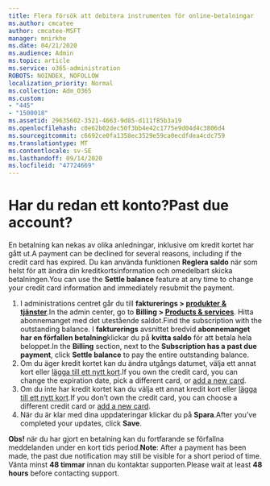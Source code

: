 ```yaml
---
title: Flera försök att debitera instrumenten för online-betalningar
ms.author: cmcatee
author: cmcatee-MSFT
manager: mnirkhe
ms.date: 04/21/2020
ms.audience: Admin
ms.topic: article
ms.service: o365-administration
ROBOTS: NOINDEX, NOFOLLOW
localization_priority: Normal
ms.collection: Adm_O365
ms.custom:
- "445"
- "1500018"
ms.assetid: 29635602-3521-4663-9d85-d111f85b3a19
ms.openlocfilehash: c0e62b02dec50f3bb4e42c1775e9d04d4c3806d4
ms.sourcegitcommit: c6692ce0fa1358ec3529e59ca0ecdfdea4cdc759
ms.translationtype: MT
ms.contentlocale: sv-SE
ms.lasthandoff: 09/14/2020
ms.locfileid: "47724669"
---
```

# <a name="past-due-account"></a><span data-ttu-id="b743c-102">Har du redan ett konto?</span><span class="sxs-lookup"><span data-stu-id="b743c-102">Past due account?</span></span>

<span data-ttu-id="b743c-103">En betalning kan nekas av olika anledningar, inklusive om kredit kortet har gått ut.</span><span class="sxs-lookup"><span data-stu-id="b743c-103">A payment can be declined for several reasons, including if the credit card has expired.</span></span> <span data-ttu-id="b743c-104">Du kan använda funktionen **Reglera saldo** när som helst för att ändra din kreditkortsinformation och omedelbart skicka betalningen.</span><span class="sxs-lookup"><span data-stu-id="b743c-104">You can use the **Settle balance** feature at any time to change your credit card information and immediately resubmit the payment.</span></span>

1. <span data-ttu-id="b743c-105">I administrations centret går du till **fakturerings > [produkter & tjänster](https://go.microsoft.com/fwlink/p/?linkid=842054)**.</span><span class="sxs-lookup"><span data-stu-id="b743c-105">In the admin center, go to **Billing > [Products & services](https://go.microsoft.com/fwlink/p/?linkid=842054)**.</span></span>
<span data-ttu-id="b743c-106">Hitta abonnemanget med det utestående saldot.</span><span class="sxs-lookup"><span data-stu-id="b743c-106">Find the subscription with the outstanding balance.</span></span> <span data-ttu-id="b743c-107">I **fakturerings** avsnittet bredvid **abonnemanget har en förfallen betalning**klickar du på **kvitta saldo** för att betala hela beloppet.</span><span class="sxs-lookup"><span data-stu-id="b743c-107">In the **Billing** section, next to the **Subscription has a past due payment**, click **Settle balance** to pay the entire outstanding balance.</span></span>
2. <span data-ttu-id="b743c-108">Om du äger kredit kortet kan du ändra utgångs datumet, välja ett annat kort eller [lägga till ett nytt kort](https://docs.microsoft.com/microsoft-365/commerce/billing-and-payments/manage-payment-methods?view=o365-worldwide).</span><span class="sxs-lookup"><span data-stu-id="b743c-108">If you own the credit card, you can change the expiration date, pick a different card, or [add a new card](https://docs.microsoft.com/microsoft-365/commerce/billing-and-payments/manage-payment-methods?view=o365-worldwide).</span></span>
3. <span data-ttu-id="b743c-109">Om du inte har kredit kortet kan du välja ett annat kredit kort eller [lägga till ett nytt kort](https://docs.microsoft.com/microsoft-365/commerce/billing-and-payments/manage-payment-methods?view=o365-worldwide).</span><span class="sxs-lookup"><span data-stu-id="b743c-109">If you don’t own the credit card, you can choose a different credit card or [add a new card](https://docs.microsoft.com/microsoft-365/commerce/billing-and-payments/manage-payment-methods?view=o365-worldwide).</span></span>
4. <span data-ttu-id="b743c-110">När du är klar med dina uppdateringar klickar du på **Spara**.</span><span class="sxs-lookup"><span data-stu-id="b743c-110">After you’ve completed your updates, click **Save**.</span></span>

<span data-ttu-id="b743c-111">**Obs!** när du har gjort en betalning kan du fortfarande se förfallna meddelanden under en kort tids period.</span><span class="sxs-lookup"><span data-stu-id="b743c-111">**Note**: After a payment has been made, the past due notification may still be visible for a short period of time.</span></span> <span data-ttu-id="b743c-112">Vänta minst **48 timmar** innan du kontaktar supporten.</span><span class="sxs-lookup"><span data-stu-id="b743c-112">Please wait at least **48 hours** before contacting support.</span></span>
